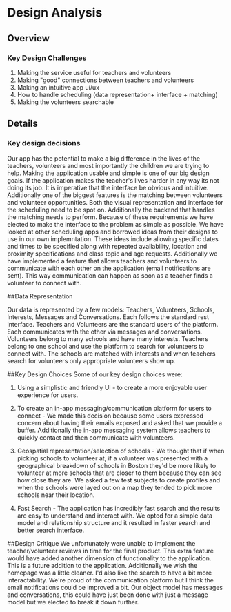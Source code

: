# Design Analysis

## Overview

### Key Design Challenges

1. Making the service useful for teachers and volunteers
2. Making "good" connections between teachers and volunteers
3. Making an intuitive app ui/ux
4. How to handle scheduling (data representation+ interface + matching)
5. Making the volunteers searchable

## Details

### Key design decisions
Our app has the potential to make a big difference in the lives of the teachers, volunteers and most importantly the children we are trying to help. Making the application usable and simple is one of our big design goals. If the application makes the teacher's lives harder in any way its not doing its job. It is imperative that the interface be obvious and intuitive. Additionally one of the biggest features is the matching between volunteers and volunteer opportunities. Both the visual representation and interface for the scheduling need to be spot on. Additionally the backend that handles the matching needs to perform. Because of these requirements we have elected to make the interface to the problem as simple as possible. We have looked at other scheduling apps and borrowed ideas from their designs to use in our own implemntation. These ideas include allowing specific dates and times to be specified along with repeated availability, location and proximity specifications and class topic and age requests. Additionally we have implemented a feature that allows teachers and volunteers to communicate with each other on the application (email notifications are sent). This way communication can happen as soon as a teacher finds a volunteer to connect with. 

##Data Representation

Our data is represented by a few models: Teachers, Volunteers, Schools, Interests, Messages and Conversations. Each follows the standard rest interface. Teachers and Volunteers are the standard users of the platform. Each communicates with the other via messages and conversations. Volunteers belong to many schools and have many interests. Teachers belong to one school and use the platform to search for volunteers to connect with. The schools are matched with interests and when teachers search for volunteers only appropriate volunteers show up. 

##Key Design Choices
Some of our key design choices were:
1. Using a simplistic and friendly UI - to create a more enjoyable user experience for users. 
2. To create an in-app messaging/communication platform for users to connect - We made this decision because some users expressed concern about having their emails exposed and asked that we provide a buffer. Additionally the in-app messaging system allows teachers to quickly contact and then communicate with volunteers. 
3. Geospatial representation/selection of schools -  We thought that if when picking schools to volunteer at, if a volunteer was presented with a geographical breakdown of schools in Boston they'd be more likely to volunteer at more schools that are closer to them because they can see how close they are. We asked a few test subjects to create profiles and when the schools were layed out on a map they tended to pick more schools near their location. 

4. Fast Search - The application has incredibly fast search and the results are easy to understand and interact with. We opted for a simple data model and relationship structure and it resulted in faster search and better search interface. 

##Design Critique
We unfortunately were unable to implement the teacher/volunteer reviews in time for the final product. This extra feature would have added another dimension of functionality to the application. This is a future addition to the application. Additionally we wish the homepage was a little cleaner. I'd also like the search to have a bit more interactability. We're proud of the communication platform but I think the email notifications could be improved a bit. Our object model has messages and conversations, this could have just been done with just a message model but we elected to break it down further.  
